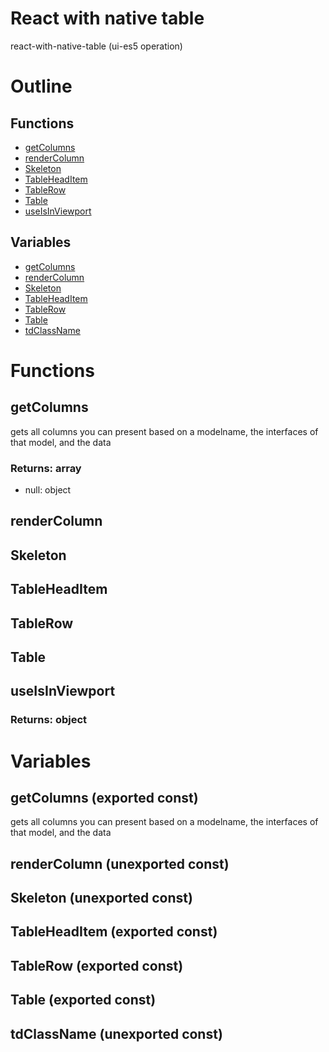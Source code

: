 # React with native table

react-with-native-table (ui-es5 operation)



# Outline

## Functions

- [getColumns](#getColumns)
- [renderColumn](#renderColumn)
- [Skeleton](#Skeleton)
- [TableHeadItem](#TableHeadItem)
- [TableRow](#TableRow)
- [Table](#Table)
- [useIsInViewport](#useIsInViewport)

## Variables

- [getColumns](#getcolumns)
- [renderColumn](#rendercolumn)
- [Skeleton](#skeleton)
- [TableHeadItem](#tableheaditem)
- [TableRow](#tablerow)
- [Table](#table)
- [tdClassName](#tdclassname)



# Functions

## getColumns

gets all columns you can present based on a modelname, the interfaces of that model, and the data


### Returns: array

- null: object






## renderColumn

## Skeleton

## TableHeadItem

## TableRow

## Table

## useIsInViewport

### Returns: object

# Variables

## getColumns (exported const)

gets all columns you can present based on a modelname, the interfaces of that model, and the data


## renderColumn (unexported const)

## Skeleton (unexported const)

## TableHeadItem (exported const)

## TableRow (exported const)

## Table (exported const)

## tdClassName (unexported const)

